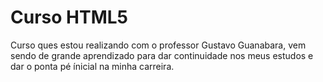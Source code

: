 # Curso HTML5

Curso ques estou realizando com o professor Gustavo Guanabara, vem sendo de grande aprendizado para dar continuidade nos meus estudos e dar o ponta pé ínicial na minha carreira. 